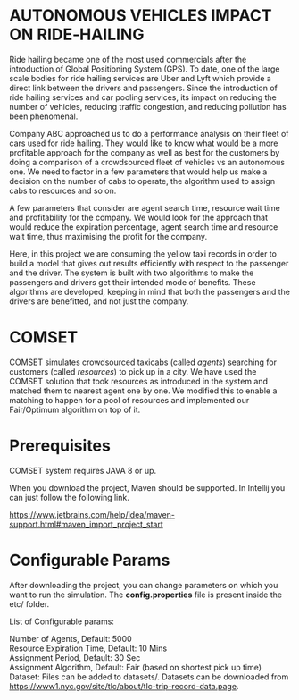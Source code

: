 # AUTONOMOUS VEHICLES IMPACT ON RIDE‐HAILING

Ride hailing became one of the most used commercials after the introduction of Global Positioning System (GPS). To date, one of  the large scale bodies for ride hailing services are Uber and Lyft which provide a direct link between the drivers and passengers. Since the introduction of ride hailing services and car pooling services, its impact on reducing the number of vehicles, reducing traffic congestion, and reducing pollution has been phenomenal. 

Company ABC approached us to do a performance analysis on their fleet of cars used for ride hailing. They would like to know what would be a more profitable approach for the company as well as best for the customers by doing a comparison of a crowdsourced fleet of vehicles vs an autonomous one. We need to factor in a few parameters that would help us make a decision on the number of cabs to operate, the algorithm used to assign cabs to resources and so on. 

A few parameters that consider are agent search time, resource wait time and profitability for the company. We would look for the approach that would reduce the expiration percentage, agent search time and resource wait time, thus maximising the profit for the company.

Here, in this project we are consuming the yellow taxi records in order to build a model that gives out results efficiently with respect to the passenger and the driver. The system is built with two algorithms to make the passengers and drivers get their intended mode of benefits. These algorithms are developed, keeping in mind that both the passengers and the drivers are benefitted, and not just the company.


# COMSET

COMSET simulates crowdsourced taxicabs (called <i>agents</i>) searching for customers (called <i>resources</i>) to pick up in a city. We have used the COMSET solution that took resources as introduced in the system and matched them to nearest agent one by one. We modified this to enable a matching to happen for a pool of resources and implemented our Fair/Optimum algorithm on top of it.

# Prerequisites

COMSET system requires JAVA 8 or up.

When you download the project, Maven should be supported. In Intellij you can just follow the following link.

https://www.jetbrains.com/help/idea/maven-support.html#maven_import_project_start

# Configurable Params

After downloading the project, you can change parameters on which you want to run the simulation. The <b>config.properties</b> file is present inside the etc/ folder. <br>

List of Configurable params: <br>

Number of Agents, Default: 5000 <br>
Resource Expiration Time, Default: 10 Mins <br>
Assignment Period, Default: 30 Sec <br>
Assignment Algorithm, Default: Fair (based on shortest pick up time) <br>
Dataset: Files can be added to datasets/. Datasets can be downloaded from https://www1.nyc.gov/site/tlc/about/tlc-trip-record-data.page. <br>
 
